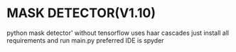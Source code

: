 # MASK DETECTOR(V1.10)
python mask detector'
without tensorflow
uses haar cascades
just install all requirements and run main.py
preferred IDE is spyder
